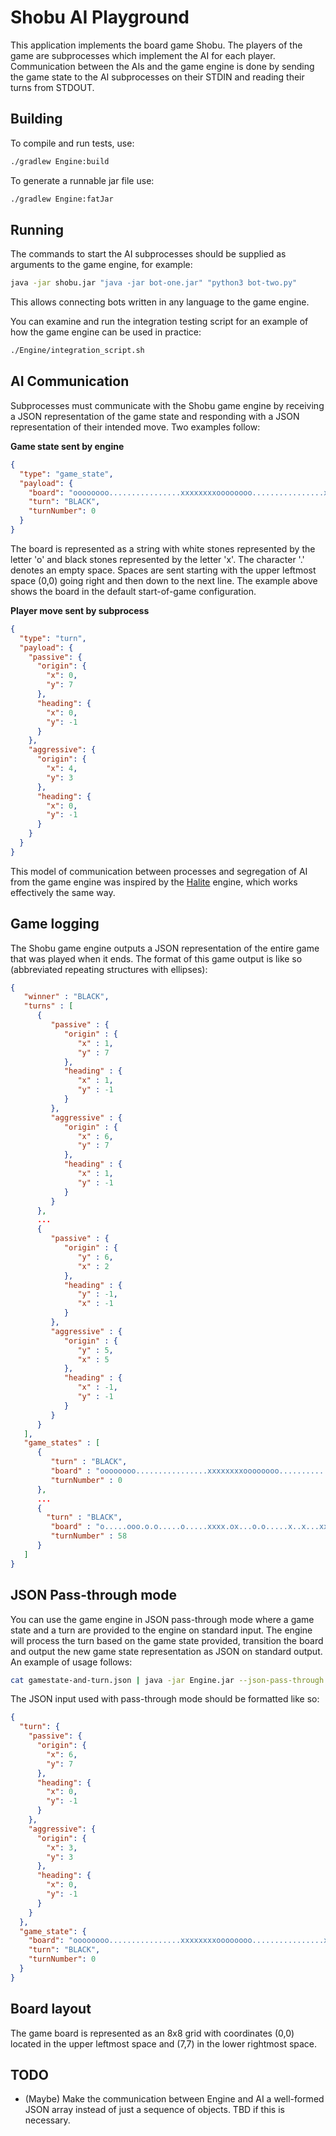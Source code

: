 # Shobu AI Playground

This application implements the board game Shobu. The players of the game are subprocesses 
which implement the AI for each player. Communication between the AIs and the game engine is done 
by sending the game state to the AI subprocesses on their STDIN and reading their turns from STDOUT.

## Building

To compile and run tests, use:
```bash
./gradlew Engine:build
``` 

To generate a runnable jar file use:
```bash
./gradlew Engine:fatJar
```

## Running

The commands to start the AI subprocesses should be supplied as arguments to the game engine, 
for example:
```bash
java -jar shobu.jar "java -jar bot-one.jar" "python3 bot-two.py"
``` 

This allows connecting bots written in any language to the game engine.

You can examine and run the integration testing script for an example of how the game engine
can be used in practice: 
```bash
./Engine/integration_script.sh
```

## AI Communication

Subprocesses must communicate with the Shobu game engine by receiving a JSON representation of the game 
state and responding with a JSON representation of their intended move. Two examples follow:

**Game state sent by engine**

```json
{
  "type": "game_state",
  "payload": {
    "board": "oooooooo................xxxxxxxxoooooooo................xxxxxxxx",
    "turn": "BLACK",
    "turnNumber": 0
  }
}
```

The board is represented as a string with white stones represented by the letter 'o' 
and black stones represented by the letter 'x'. The character '.' denotes an empty space.
Spaces are sent starting with the upper leftmost space (0,0) going right and then down
to the next line. The example above shows the board in the default start-of-game configuration.

**Player move sent by subprocess**

```json
{
  "type": "turn",
  "payload": {
    "passive": {
      "origin": {
        "x": 0,
        "y": 7
      },
      "heading": {
        "x": 0,
        "y": -1
      }
    }, 
    "aggressive": {
      "origin": {
        "x": 4,
        "y": 3
      },
      "heading": {
        "x": 0,
        "y": -1
      }
    }
  }
}
```

This model of communication between processes and segregation of AI from the game engine was inspired
by the [Halite](https://github.com/HaliteChallenge/Halite-III) engine, which works effectively the same way. 

## Game logging

The Shobu game engine outputs a JSON representation of the entire game that was played when it ends. 
The format of this game output is like so (abbreviated repeating structures with ellipses): 

```json
{
   "winner" : "BLACK",
   "turns" : [
      {
         "passive" : {
            "origin" : {
               "x" : 1,
               "y" : 7
            },
            "heading" : {
               "x" : 1,
               "y" : -1
            }
         },
         "aggressive" : {
            "origin" : {
               "x" : 6,
               "y" : 7
            },
            "heading" : {
               "x" : 1,
               "y" : -1
            }
         }
      },
      ...
      {
         "passive" : {
            "origin" : {
               "y" : 6,
               "x" : 2
            },
            "heading" : {
               "y" : -1,
               "x" : -1
            }
         },
         "aggressive" : {
            "origin" : {
               "y" : 5,
               "x" : 5
            },
            "heading" : {
               "x" : -1,
               "y" : -1
            }
         }
      }
   ],
   "game_states" : [
      {
         "turn" : "BLACK",
         "board" : "oooooooo................xxxxxxxxoooooooo................xxxxxxxx",
         "turnNumber" : 0
      },
      ...
      {
        "turn" : "BLACK",
         "board" : "o.....ooo.o.o.....o.....xxxx.ox...o.o.....x..x...xx...x......x..",
         "turnNumber" : 58
      }
   ]
}

```


## JSON Pass-through mode

You can use the game engine in JSON pass-through mode where a game state and a turn are provided to the engine
on standard input. The engine will process the turn based on the game state provided, transition the board and output
the new game state representation as JSON on standard output. An example of usage follows:

```bash
cat gamestate-and-turn.json | java -jar Engine.jar --json-pass-through > new-gamestate.json
``` 

The JSON input used with pass-through mode should be formatted like so:

```json
{
  "turn": {
    "passive": {
      "origin": {
        "x": 6,
        "y": 7
      },
      "heading": {
        "x": 0,
        "y": -1
      }
    },
    "aggressive": {
      "origin": {
        "x": 3,
        "y": 3
      },
      "heading": {
        "x": 0,
        "y": -1
      }
    }
  },
  "game_state": {
    "board": "oooooooo................xxxxxxxxoooooooo................xxxxxxxx",
    "turn": "BLACK",
    "turnNumber": 0
  }
}
```

## Board layout

The game board is represented as an 8x8 grid with coordinates (0,0) located in the upper
leftmost space and (7,7) in the lower rightmost space.

## TODO

* (Maybe) Make the communication between Engine and AI a well-formed JSON array instead of just a sequence of objects. TBD if this is necessary.
